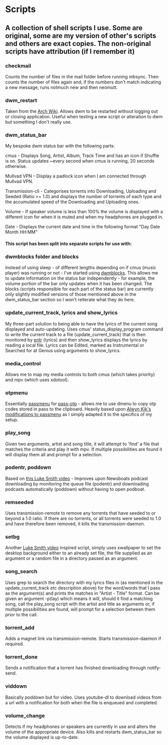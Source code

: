 # Scripts

## A collection of shell scripts I use. Some are original, some are my version of other's scripts and others are exact copies. The non-original scripts have attribution (if I remember it)

### checkmail
Counts the number of files in the mail folder before running mbsync. Then counts the number of files again and, if the numbers don't match indicating a new message, runs notmuch new and then neomutt. 

### dwm\_restart
Taken from the [Arch Wiki](https://wiki.archlinux.org/index.php/Dwm#Restart\_dwm). Allows dwm to be restarted without logging out or closing application. Useful when testing a new script or alteration to dwm but something I don't really use.

### dwm\_status\_bar
My bespoke dwm status bar with the following parts:

cmus - Displays Song, Artist, Album, Track Time and has an icon if Shuffle is on. Status updates ~every second when cmus is running, 20 seconds otherwise.

Mullvad VPN - Display a padlock icon when I am connected through Mullvad VPN.

Transmission-cli - Categorises torrents into Downloading, Uploading and Seeded (Ratio >= 1.0) and displays the number of torrents of each type and the accumulated speed of the Downloading and Uploading ones.

Volume - If speaker volume is less than 100% the volume is displayed with a different icon for when it is muted and when my headphones are plugged in.

Date - Displays the current date and time in the following format "Day Date Month HH:MM"

#### This script has been split into separate scripts for use with:

### dwmblocks folder and blocks
Instead of using sleep - of different lengths depending on if cmus (music player) was running or not - I've started using [dwmblocks](https://github.com/torrinfail/dwmblocks). This allows me to update information on the status bar independently - for example, the volume portion of the bar only updates when it has been changed. The blocks (scripts responsible for each part of the status bar) are currently only slightly modified versions of those mentioned above in the dwm_status_bar section so I won't reiterate what they do here.

### update\_current\_track, lyrics and show\_lyrics
My three-part solution to being able to have the lyrics of the current song displayed and auto-updating. Uses cmus' status\_display\_program command to write the current track to a file (update\_current\_track) that is then monitored by [entr](https://github.com/clibs/entr) (lyrics) and then show\_lyrics displays the lyrics by reading a local file. Lyrics can be Edited, marked as Instrumental or Searched for at Genius using arguments to show\_lyrics.

### media\_control
Allows me to map my media controls to both cmus (which takes priority) and mpv (which uses xdotool).

### otpmenu
Essentially [passmenu](https://git.zx2c4.com/password-store/tree/contrib/dmenu/passmenu) for [pass-otp](https://github.com/tadfisher/pass-otp) - allows me to use dmenu to copy otp codes stored in pass to the clipboard. Heavily based upon [Alwyn Kik's modifications to passmenu](https://gist.github.com/Alveel/d26c3b524d785af6fb0037394dd1f25e) as I simply adapted it to the specifics of my setup.

### play_song
Given two arguments, artist and song title, it will attempt to 'find' a file that matches the criteria and play it with mpv. If multiple possibilities are found it will display them all and prompt for a selection.

### podentr, poddown
Based on [this Luke Smith video](https://videos.lukesmith.xyz/videos/watch/e67a4d63-b473-4e23-8c07-138351fcc69d) - Improves upon Newsboats podcast downloading by monitoring the queue file (podentr) and downloading podcasts automatically (poddown) without having to open podboat.

### remseeded
Uses transmission-remote to remove any torrents that have seeded to or beyond a 1.0 ratio. If there are no torrents, or all torrents were seeded to 1.0 and have therefore been removed, it kills the transmission-daemon.

### setbg
Another [Luke Smith video](https://videos.lukesmith.xyz/videos/watch/a99d48a3-0960-4e45-879c-637df1c1270e) inspired script, simply uses xwallpaper to set the desktop background either to an already set file, the file supplied as an argument or a random file in a directory passed as an argument.

### song_search
Uses grep to search the directory with my lyrics files in (as mentioned in the update_current_track etc description above) for the word/words that I pass as the argument(s) and prints the matches in "Artist - Title" format. Can be given an argument -p(lay) which means it will, should it find a matching song, call the play_song script with the artist and title as arguments or, if multiple possibilities are found, will prompt for a selection between them prior to the call.

### torrent\_add
Adds a magnet link via transmission-remote. Starts transmission-daemon if required.

### torrent\_done
Sends a notification that a torrent has finished downloading through notify-send.

### viddown
Basically poddown but for video. Uses youtube-dl to download videos from a url with a notification for both when the file is enqueued and completed.

### volume\_change
Detects if my headphones or speakers are currently in use and alters the volume of the appropriate device. Also kills and restarts dwm\_status\_bar so the volume displayed is up-to-date.
